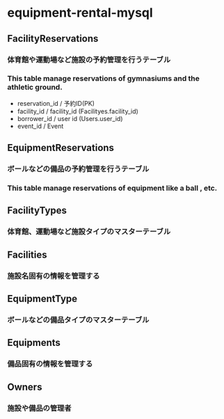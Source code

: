 # equipment-rental-mysql

## FacilityReservations
### 体育館や運動場など施設の予約管理を行うテーブル
### This table manage reservations of gymnasiums and the athletic ground.
- reservation_id / 予約ID(PK)
- facility_id / facility_id (Facilityes.facility_id)
- borrower_id / user id (Users.user_id)
- event_id / Event


## EquipmentReservations
### ボールなどの備品の予約管理を行うテーブル
### This table manage reservations of equipment like a ball , etc.


## FacilityTypes
### 体育館、運動場など施設タイプのマスターテーブル


## Facilities
### 施設名固有の情報を管理する

## EquipmentType
### ボールなどの備品タイプのマスターテーブル

## Equipments
### 備品固有の情報を管理する


## Owners
### 施設や備品の管理者


